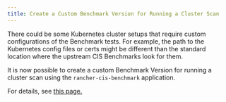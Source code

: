```yaml
---
title: Create a Custom Benchmark Version for Running a Cluster Scan
---
```


There could be some Kubernetes cluster setups that require custom configurations of the Benchmark tests. For example, the path to the Kubernetes config files or certs might be different than the standard location where the upstream CIS Benchmarks look for them.

It is now possible to create a custom Benchmark Version for running a cluster scan using the `rancher-cis-benchmark` application.

For details, see [this page.](../../../explanations/integrations-in-rancher/cis-scans/custom-benchmark.md)